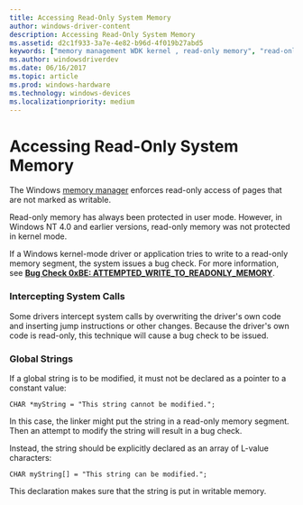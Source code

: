 ```yaml
---
title: Accessing Read-Only System Memory
author: windows-driver-content
description: Accessing Read-Only System Memory
ms.assetid: d2c1f933-3a7e-4e82-b96d-4f019b27abd5
keywords: ["memory management WDK kernel , read-only memory", "read-only memory WDK kernel", "intercepting system calls", "global strings WDK memory"]
ms.author: windowsdriverdev
ms.date: 06/16/2017
ms.topic: article
ms.prod: windows-hardware
ms.technology: windows-devices
ms.localizationpriority: medium
---
```


# Accessing Read-Only System Memory





The Windows [memory manager](windows-kernel-mode-memory-manager.md) enforces read-only access of pages that are not marked as writable.

Read-only memory has always been protected in user mode. However, in Windows NT 4.0 and earlier versions, read-only memory was not protected in kernel mode.

If a Windows kernel-mode driver or application tries to write to a read-only memory segment, the system issues a bug check. For more information, see [**Bug Check 0xBE: ATTEMPTED\_WRITE\_TO\_READONLY\_MEMORY**](https://msdn.microsoft.com/library/windows/hardware/ff560161).

### Intercepting System Calls

Some drivers intercept system calls by overwriting the driver's own code and inserting jump instructions or other changes. Because the driver's own code is read-only, this technique will cause a bug check to be issued.

### Global Strings

If a global string is to be modified, it must not be declared as a pointer to a constant value:

```
CHAR *myString = "This string cannot be modified.";
```

In this case, the linker might put the string in a read-only memory segment. Then an attempt to modify the string will result in a bug check.

Instead, the string should be explicitly declared as an array of L-value characters:

```
CHAR myString[] = "This string can be modified.";
```

This declaration makes sure that the string is put in writable memory.

 

 




